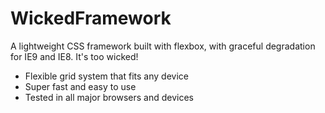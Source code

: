 WickedFramework
===============

A lightweight CSS framework built with flexbox, with graceful degradation for IE9 and IE8. It's too wicked!

* Flexible grid system that fits any device
* Super fast and easy to use
* Tested in all major browsers and devices
